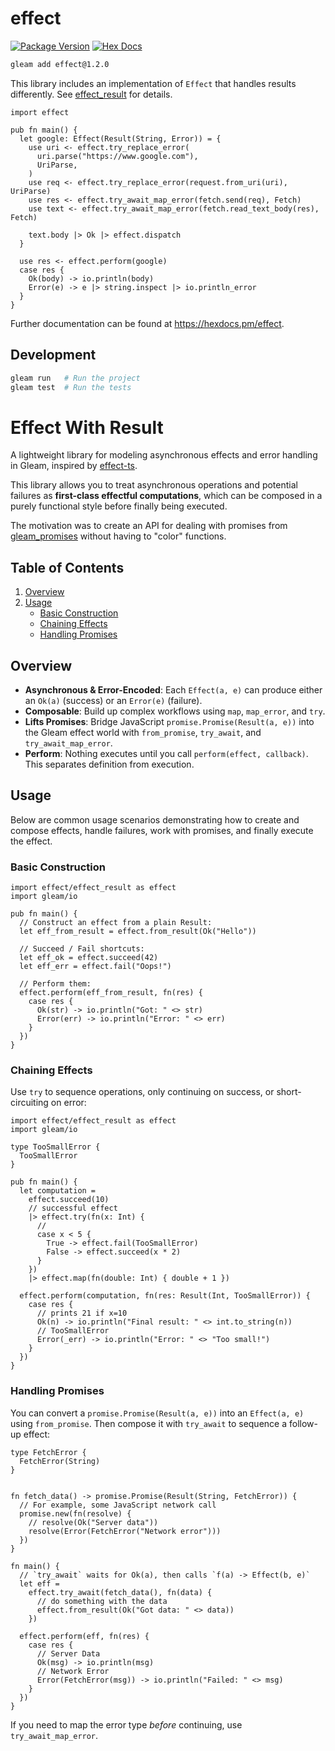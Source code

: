 # effect

[![Package Version](https://img.shields.io/hexpm/v/effect)](https://hex.pm/packages/effect)
[![Hex Docs](https://img.shields.io/badge/hex-docs-ffaff3)](https://hexdocs.pm/effect/)

```sh
gleam add effect@1.2.0
```

This library includes an implementation of `Effect` that handles results differently.
See [effect_result](#effect-with-result) for details.

```gleam
import effect

pub fn main() {
  let google: Effect(Result(String, Error)) = {
    use uri <- effect.try_replace_error(
      uri.parse("https://www.google.com"),
      UriParse,
    )
    use req <- effect.try_replace_error(request.from_uri(uri), UriParse)
    use res <- effect.try_await_map_error(fetch.send(req), Fetch)
    use text <- effect.try_await_map_error(fetch.read_text_body(res), Fetch)

    text.body |> Ok |> effect.dispatch
  }

  use res <- effect.perform(google)
  case res {
    Ok(body) -> io.println(body)
    Error(e) -> e |> string.inspect |> io.println_error
  }
}
```

Further documentation can be found at <https://hexdocs.pm/effect>.

## Development

```sh
gleam run   # Run the project
gleam test  # Run the tests
```

# Effect With Result

A lightweight library for modeling asynchronous effects and error handling in Gleam, inspired by [effect-ts](https://github.com/Effect-TS/core). 

This library allows you to treat asynchronous operations and potential failures as **first-class effectful computations**, which can be composed in a purely functional style before finally being executed.

The motivation was to create an API for dealing with promises from [gleam_promises](https://hexdocs.pm/gleam_javascript/gleam/javascript/promise.html) without having to "color" functions.

## Table of Contents

1. [Overview](#overview)  
2. [Usage](#usage)  
   - [Basic Construction](#basic-construction)  
   - [Chaining Effects](#chaining-effects)  
   - [Handling Promises](#handling-promises)  

## Overview

- **Asynchronous & Error-Encoded**: Each `Effect(a, e)` can produce either an `Ok(a)` (success) or an `Error(e)` (failure).  
- **Composable**: Build up complex workflows using `map`, `map_error`, and `try`.  
- **Lifts Promises**: Bridge JavaScript `promise.Promise(Result(a, e))` into the Gleam effect world with `from_promise`, `try_await`, and `try_await_map_error`.  
- **Perform**: Nothing executes until you call `perform(effect, callback)`. This separates definition from execution.

## Usage

Below are common usage scenarios demonstrating how to create and compose effects, handle failures, work with promises, and finally execute the effect.

### Basic Construction

```gleam
import effect/effect_result as effect
import gleam/io

pub fn main() {
  // Construct an effect from a plain Result:
  let eff_from_result = effect.from_result(Ok("Hello"))

  // Succeed / Fail shortcuts:
  let eff_ok = effect.succeed(42)
  let eff_err = effect.fail("Oops!")

  // Perform them:
  effect.perform(eff_from_result, fn(res) {
    case res {
      Ok(str) -> io.println("Got: " <> str)
      Error(err) -> io.println("Error: " <> err)
    }
  })
}
```

### Chaining Effects

Use `try` to sequence operations, only continuing on success, or short-circuiting on error:

```gleam
import effect/effect_result as effect
import gleam/io

type TooSmallError {
  TooSmallError
}

pub fn main() {
  let computation =
    effect.succeed(10)
    // successful effect
    |> effect.try(fn(x: Int) {
      // 
      case x < 5 {
        True -> effect.fail(TooSmallError)
        False -> effect.succeed(x * 2)
      }
    })
    |> effect.map(fn(double: Int) { double + 1 })

  effect.perform(computation, fn(res: Result(Int, TooSmallError)) {
    case res {
      // prints 21 if x=10
      Ok(n) -> io.println("Final result: " <> int.to_string(n))
      // TooSmallError
      Error(_err) -> io.println("Error: " <> "Too small!")
    }
  })
}
```

### Handling Promises

You can convert a `promise.Promise(Result(a, e))` into an `Effect(a, e)` using `from_promise`. Then compose it with `try_await` to sequence a follow-up effect:

```gleam
type FetchError {
  FetchError(String)
}


fn fetch_data() -> promise.Promise(Result(String, FetchError)) {
  // For example, some JavaScript network call
  promise.new(fn(resolve) {
    // resolve(Ok("Server data"))
    resolve(Error(FetchError("Network error")))
  })
}

fn main() {
  // `try_await` waits for Ok(a), then calls `f(a) -> Effect(b, e)`
  let eff =
    effect.try_await(fetch_data(), fn(data) {
      // do something with the data
      effect.from_result(Ok("Got data: " <> data))
    })

  effect.perform(eff, fn(res) {
    case res {
      // Server Data
      Ok(msg) -> io.println(msg)
      // Network Error
      Error(FetchError(msg)) -> io.println("Failed: " <> msg)
    }
  })
}
```

If you need to map the error type *before* continuing, use `try_await_map_error`.
